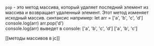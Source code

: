 `pop` - это метод массива, который удаляет последний элемент из массива и возвращает удаленный элемент. Этот метод изменяет исходный массив.
синтаксис например:
let arr = ['a', 'b', 'c', 'd']  
console.log(arr)
arr.pop('d')  
console.log(arr)
выведет в console:
['a', 'b', 'c', 'd']
['a', 'b', 'c']




[[методы массивов в jc]]
